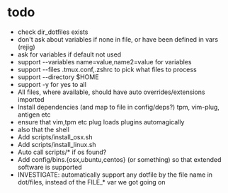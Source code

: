 # todo

- check dir_dotfiles exists
- don't ask about variables if none in file, or have been defined in vars (rejig)
- ask for variables if default not used
- support --variables name=value,name2=value for variables
- support --files .tmux.conf,.zshrc to pick what files to process
- support --directory $HOME
- support -y for yes to all
- All files, where available, should have auto overrides/extensions imported
- Install dependencies (and map to file in config/deps?) tpm, vim-plug, antigen etc
- ensure that vim,tpm etc plug loads plugins automagically
- also that the shell
- Add scripts/install_osx.sh
- Add scripts/install_linux.sh
- Auto call scripts/* if os found?
- Add config/bins.{osx,ubuntu,centos} (or something) so that extended software is supported
- INVESTIGATE: automatically support any dotfile by the file name in dot/files, instead of the FILE_* var we got going on